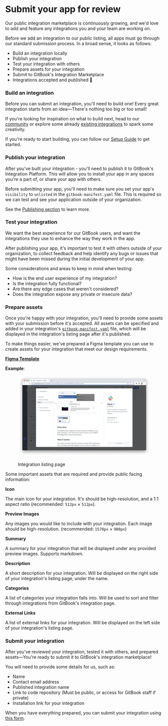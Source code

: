 # Submit your app for review

Our public integration marketplace is continuously growing, and we'd love to add and feature any integrations you and your team are working on.

Before we add an integration to our public listing, all apps must go through our standard submission process. In a broad sense, it looks as follows:&#x20;

* Build an integration locally
* Publish your integration
* Test your integration with others
* Prepare assets for your integration
* Submit to GitBook's Integration Marketplace
* Integrations accepted and published :tada:

### Build an integration

Before you can submit an integration, you'll need to build one! Every great integration starts from an idea—There's nothing too big or too small!&#x20;

If you're looking for inspiration on what to build next, head to our [community](https://github.com/GitbookIO/community) or explore some already [existing integrations](https://www.gitbook.com/integrations) to spark some creativity.

If you're ready to start building, you can follow our [Setup Guide](../getting-started/setup-guide.md) to get started.

### Publish your integration

After you've built your integration - you'll need to publish it to GitBook's Integration Platform. This will allow you to install your app in any spaces you're a part of, or share your app with others.&#x20;

Before submitting your app, you'll need to make sure you set your app's `visibility` to `unlisted` in the `gitbook-manifest.yaml` file. This is required so we can test and see your application outside of your organization.

See the [Publishing section](../getting-started/publishing.md) to learn more.

### Test your integration

We want the best experience for our GitBook users, and want the integrations they use to enhance the way they work in the app.&#x20;

After publishing your app, it's important to test it with others outside of your organization, to collect feedback and help identify any bugs or issues that might have been missed during the initial development of your app.

Some considerations and areas to keep in mind when testing:

* How is the end user experience of my integration?
* Is the integration fully functional?
* Are there any edge cases that weren't considered?
* Does the integration expose any private or insecure data?

### Prepare assets

Once you're happy with your integration, you'll need to provide some assets with your submission before it's accepted. All assets can be specified and added in your integration's [`gitbook-manifest.yaml`](../integrations/configurations.md) file, which will be displayed in the integration's listing page after it's published.

To make things easier, we've prepared a Figma template you can use to create assets for your integration that meet our design requirements.

[**Figma Template**](https://www.figma.com/file/9FCuynZip3iJnlu0zB80ve/GitBook---Integrations-Template/duplicate)

**Example**:

<figure><img src="../.gitbook/assets/Screenshot 2023-05-04 at 14.51.08.png" alt=""><figcaption><p>Integration listing page</p></figcaption></figure>

Some important assets that are required and provide public facing information:

**Icon**

The main icon for your integration. It's should be high-resolution, and a 1:1 aspect ratio (recommended: `512px` × `512px`).

**Preview Images**

Any images you would like to include with your integration. Each image should be high-resolution. (recommended: `1570px` × `900px`)

**Summary**

A summary for your integration that will be displayed under any provided preview images. Supports markdown.

**Description**

A short description for your integration. Will be displayed on the right side of your integration's listing page, under the name.

**Categories**

A list of categories your integration falls into. Will be used to sort and filter through integrations from GitBook's integration page.

**External Links**

A list of external links for your integration. Will be displayed on the left side of your integration's listing page.

### Submit your integration

After you've reviewed your integration, tested it with others, and prepared assets—You're ready to submit it to GitBook's integration marketplace!&#x20;

You will need to provide some details for us, such as:&#x20;

* Name
* Contact email address
* Published integration name
* Link to code repository (Must be public, or access for GitBook staff if private)
* Installation link for your integration

When you have everything prepared, you can submit your integration using [this form](https://forms.gle/SXBdguvquFsCUtDX8).

